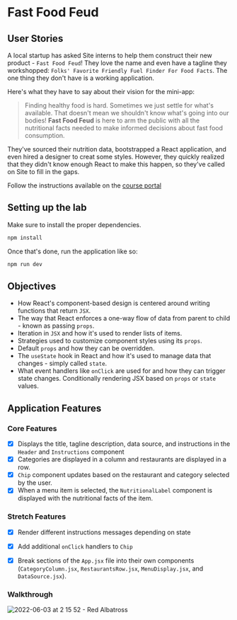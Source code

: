 # Fast Food Feud

## User Stories
A local startup has asked Site interns to help them construct their new product - `Fast Food Feud`! They love the name and even have a tagline they workshopped: `Folks' Favorite Friendly Fuel Finder For Food Facts`. The one thing they don't have is a working application.

Here's what they have to say about their vision for the mini-app:

> Finding healthy food is hard. Sometimes we just settle for what's available. That doesn't mean we shouldn't know what's going into our bodies! **Fast Food Feud** is here to arm the public with all the nutritional facts needed to make informed decisions about fast food consumption.

They've sourced their nutrition data, bootstrapped a React application, and even hired a designer to creat some styles. However, they quickly realized that they didn't know enough React to make this happen, so they've called on Site to fill in the gaps.

Follow the instructions available on the [course portal](https://courses.codepath.org/courses/summer_internship_for_tech_excellence/unit/2#!lab1)


## Setting up the lab

Make sure to install the proper dependencies.

```bash
npm install
```

Once that's done, run the application like so:

```bash
npm run dev
```

## Objectives
 - How React's component-based design is centered around writing functions that return `JSX`.
 - The way that React enforces a one-way flow of data from parent to child - known as passing `props`.
 - Iteration in `JSX` and how it's used to render lists of items.
 - Strategies used to customize component styles using its `props`.
 - Default `props` and how they can be overridden.
 - The `useState` hook in React and how it's used to manage data that changes - simply called `state`.
 - What event handlers like `onClick` are used for and how they can trigger state changes.
 Conditionally rendering JSX based on `props` or `state` values.
## Application Features
### Core Features
 - [x] Displays the title, tagline description, data source, and instructions in the `Header` and `Instructions` component
 - [x] Categories are displayed in a column and restaurants are displayed in a row.
 - [x] `Chip` component updates based on the restaurant and category selected by the user.
 - [x] When a menu item is selected, the `NutritionalLabel` component is displayed with the nutritional facts of the item.
### Stretch Features
 - [x] Render different instructions messages depending on state
 - [x] Add additional `onClick` handlers to `Chip`
 - [x] Break sections of the `App.jsx` file into their own components (`CategoryColumn.jsx`, `RestaurantsRow.jsx`, `MenuDisplay.jsx`, and `DataSource.jsx`).


### Walkthrough
![2022-06-03 at 2 15 52 - Red Albatross](https://user-images.githubusercontent.com/1930836/171797855-1df861e5-2e98-4674-9afc-0c51df522207.gif)
